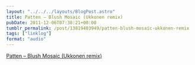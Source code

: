 ```yaml
---
layout: "../../../layouts/BlogPost.astro"
title: Patten – Blush Mosaic (Ukkonen remix)
pubDate: 2011-12-06T07:38:21+00:00
tumblr_permalink: /post/13819403949/patten-blush-mosaic-ukkonen-remix
tags: ["linklog"]
format: "audio"
---
```


[Patten &#8211; Blush Mosaic (Ukkonen remix)][1]

[1]: http://soundcloud.com/patttten/blush-mosaic-ukkonen-remix
